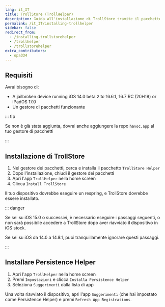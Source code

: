 ```yaml
---
lang: it_IT
title: TrollStore (TrollHelper)
description: Guida all'installazione di TrollStore tramite il pacchetto TrollStore Helper
permalink: /it_IT/installing-trollhelper
sidebar: false
redirect_from:
  - /installing-trollstorehelper
  - /trollhelper
  - /trollstorehelper
extra_contributors:
  - opa334
---
```


## Requisiti

Avrai bisogno di:
- A jailbroken device running iOS 14.0 beta 2 to 16.6.1, 16.7 RC (20H18) or iPadOS 17.0
- Un gestore di pacchetti funzionante

::: tip


Se non è già stata aggiunta, dovrai anche aggiungere la repo `havoc.app` al tuo gestore di pacchetti

:::


## Installazione di TrollStore

1. Nel gestore dei pacchetti, cerca e installa il pacchetto `TrollStore Helper`
1. Dopo l'installazione, chiudi il gestore dei pacchetti
1. Apri l'app `TrollHelper` nella home screen
1. Clicca `Install TrollStore`

Il tuo dispositivo dovrebbe eseguire un respring, e TrollStore dovrebbe essere installato.

::: danger


Se sei su iOS 15.0 o successivi, è necessario eseguire i passaggi seguenti, o non sarà possibile accedere a TrollStore dopo aver riavviato il dispositivo in iOS stock.

Se sei su iOS da 14.0 a 14.8.1, puoi tranquillamente ignorare questi passaggi.

:::


## Installare Persistence Helper

1. Apri l'app `TrollHelper` nella home screen
1. Premi `Impostazioni` e clicca `Installa Persistence Helper`
1. Seleziona `Suggerimenti` dalla lista di app

Una volta riavviato il dispositivo, apri l'app `Suggerimenti` (che hai impostato come Persistence Helper) e premi `Refresh App Registrations`.
